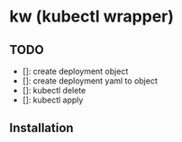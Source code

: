 # kw (kubectl wrapper)
## TODO
- []: create deployment object
- []: create deployment yaml to object
- []: kubectl delete
- []: kubectl apply
## Installation